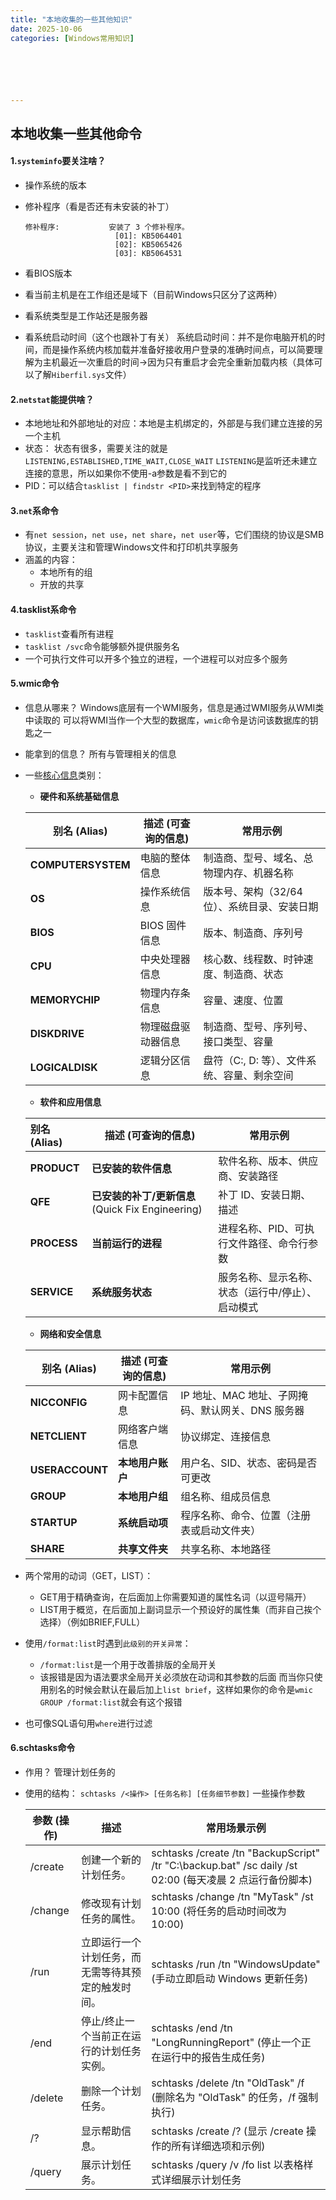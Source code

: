 ```yaml
---
title: "本地收集的一些其他知识"
date: 2025-10-06
categories: [Windows常用知识]






---
```




## 本地收集一些其他命令

#### 1.`systeminfo`要关注啥？

- 操作系统的版本

- 修补程序（看是否还有未安装的补丁）
  ``````
  修补程序:           安装了 3 个修补程序。
                      [01]: KB5064401
                      [02]: KB5065426
                      [03]: KB5064531
  ``````

- 看BIOS版本

- 看当前主机是在工作组还是域下（目前Windows只区分了这两种）

- 看系统类型是工作站还是服务器

- 看系统启动时间（这个也跟补丁有关）
  系统启动时间：并不是你电脑开机的时间，而是操作系统内核加载并准备好接收用户登录的准确时间点，可以简要理解为主机最近一次重启的时间->因为只有重启才会完全重新加载内核（具体可以了解`Hiberfil.sys`文件）

#### 2.`netstat`能提供啥？

- 本地地址和外部地址的对应：本地是主机绑定的，外部是与我们建立连接的另一个主机
- 状态：
  状态有很多，需要关注的就是`LISTENING,ESTABLISHED,TIME_WAIT,CLOSE_WAIT`
  `LISTENING`是监听还未建立连接的意思，所以如果你不使用-a参数是看不到它的
- PID：可以结合`tasklist | findstr <PID>`来找到特定的程序

#### 3.`net`系命令

- 有`net session`，`net use`，`net share`，`net user`等，它们围绕的协议是SMB协议，主要关注和管理Windows文件和打印机共享服务
- 涵盖的内容：
  - 本地所有的组
  - 开放的共享

#### 4.tasklist系命令

- `tasklist`查看所有进程
- `tasklist /svc`命令能够额外提供服务名
- 一个可执行文件可以开多个独立的进程，一个进程可以对应多个服务

#### 5.wmic命令

- 信息从哪来？
  Windows底层有一个WMI服务，信息是通过WMI服务从WMI类中读取的
  可以将WMI当作一个大型的数据库，`wmic`命令是访问该数据库的钥匙之一

- 能拿到的信息？
  所有与管理相关的信息

- 一些<u>核心信息</u>类别：

  - **硬件和系统基础信息**

  | 别名 (Alias)       | 描述 (可查询的信息) | 常用示例                                    |
  | ------------------ | ------------------- | ------------------------------------------- |
  | **COMPUTERSYSTEM** | 电脑的整体信息      | 制造商、型号、域名、总物理内存、机器名称    |
  | **OS**             | 操作系统信息        | 版本号、架构（32/64位）、系统目录、安装日期 |
  | **BIOS**           | BIOS 固件信息       | 版本、制造商、序列号                        |
  | **CPU**            | 中央处理器信息      | 核心数、线程数、时钟速度、制造商、状态      |
  | **MEMORYCHIP**     | 物理内存条信息      | 容量、速度、位置                            |
  | **DISKDRIVE**      | 物理磁盘驱动器信息  | 制造商、型号、序列号、接口类型、容量        |
  | **LOGICALDISK**    | 逻辑分区信息        | 盘符（C:, D: 等）、文件系统、容量、剩余空间 |

  

  - **软件和应用信息**

  | 别名 (Alias) | 描述 (可查询的信息)                               | 常用示例                                          |
  | :----------- | ------------------------------------------------- | ------------------------------------------------- |
  | **PRODUCT**  | **已安装的软件信息**                              | 软件名称、版本、供应商、安装路径                  |
  | **QFE**      | **已安装的补丁/更新信息** (Quick Fix Engineering) | 补丁 ID、安装日期、描述                           |
  | **PROCESS**  | **当前运行的进程**                                | 进程名称、PID、可执行文件路径、命令行参数         |
  | **SERVICE**  | **系统服务状态**                                  | 服务名称、显示名称、状态（运行中/停止）、启动模式 |

  

  - **网络和安全信息**

  | 别名 (Alias)    | 描述 (可查询的信息) | 常用示例                                          |
  | --------------- | ------------------- | ------------------------------------------------- |
  | **NICCONFIG**   | 网卡配置信息        | IP 地址、MAC 地址、子网掩码、默认网关、DNS 服务器 |
  | **NETCLIENT**   | 网络客户端信息      | 协议绑定、连接信息                                |
  | **USERACCOUNT** | **本地用户账户**    | 用户名、SID、状态、密码是否可更改                 |
  | **GROUP**       | **本地用户组**      | 组名称、组成员信息                                |
  | **STARTUP**     | **系统启动项**      | 程序名称、命令、位置（注册表或启动文件夹）        |
  | **SHARE**       | **共享文件夹**      | 共享名称、本地路径                                |

- 两个常用的动词（GET，LIST）：

  - GET用于精确查询，在后面加上你需要知道的属性名词（以逗号隔开）
  - LIST用于概览，在后面加上副词显示一个预设好的属性集（而非自己挨个选择）（例如BRIEF,FULL）

- 使用`/format:list`时遇到`此级别的开关异常`：

  - `/format:list`是一个用于改善排版的全局开关
  - 该报错是因为语法要求全局开关必须放在动词和其参数的后面
    而当你只使用别名的时候会默认在最后加上`list brief`，这样如果你的命令是`wmic GROUP /format:list`就会有这个报错

- 也可像SQL语句用`where`进行过滤

#### 6.schtasks命令

- 作用？
  管理计划任务的

- 使用的结构：
  `schtasks /<操作> [任务名称] [任务细节参数]`
  一些操作参数

  | 参数 (操作) | 描述                                               | 常用场景示例                                                 |
  | ----------- | -------------------------------------------------- | ------------------------------------------------------------ |
  | /create     | 创建一个新的计划任务。                             | schtasks /create /tn "BackupScript" /tr "C:\backup.bat" /sc daily /st 02:00 (每天凌晨 2 点运行备份脚本) |
  | /change     | 修改现有计划任务的属性。                           | schtasks /change /tn "MyTask" /st 10:00 (将任务的启动时间改为 10:00) |
  | /run        | 立即运行一个计划任务，而无需等待其预定的触发时间。 | schtasks /run /tn "WindowsUpdate" (手动立即启动 Windows 更新任务) |
  | /end        | 停止/终止一个当前正在运行的计划任务实例。          | schtasks /end /tn "LongRunningReport" (停止一个正在运行中的报告生成任务) |
  | /delete     | 删除一个计划任务。                                 | schtasks /delete /tn "OldTask" /f (删除名为 "OldTask" 的任务，/f 强制执行) |
  | /?          | 显示帮助信息。                                     | schtasks /create /? (显示 /create 操作的所有详细选项和示例)  |
  | /query      | 展示计划任务。                                     | schtasks /query /v /fo list 以表格样式详细展示计划任务       |

